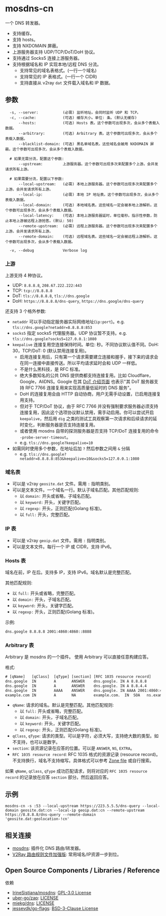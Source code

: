 # mosdns-cn

一个 DNS 转发器。

- 支持缓存。
- 支持 hosts。 
- 支持 NXDOMAIN 屏蔽。
- 上游服务器支持 UDP/TCP/DoT/DoH 协议。
- 支持通过 Socks5 连接上游服务器。
- 支持根据域名和 IP 实现本地/远程 DNS 分流。
  - 支持常见的域名表格式。(一行一个域名)
  - 支持常见的 IP 表格式。(一行一个 CIDR)
  - 支持直接从 v2ray `dat` 文件载入域名和 IP 数据。

## 参数

```text
  -s, --server:           (必需) 监听地址。会同时监听 UDP 和 TCP。
  -c, --cache:            (可选) 缓存大小。单位: 条。(默认无缓存)
      --hosts:            (可选) Hosts 表。这个参数可出现多次，会从多个表载入数据。
      --arbitrary:        (可选) Arbitrary 表。这个参数可出现多次，会从多个表载入数据。
      --blacklist-domain: (可选) 黑名单域名表。这些域名会被用 NXDOMAIN 屏蔽。这个参数可出现多次，会从多个表载入数据。
      
  # 如果无需分流，配置这个参数:
      --upstream:         上游服务器。这个参数可出现多次来配置多个上游。会并发请求所有上游。
  
  # 如果需要分流，配置以下参数:
      --local-upstream:   (必需) 本地上游服务器。这个参数可出现多次来配置多个上游。会并发请求所有上游。
      --local-ip:         (必需) 本地 IP 地址表。这个参数可出现多次，会从多个表载入数据。
      --local-domain:     (可选) 本地域名表。这些域名一定会被本地上游解析。这个参数可出现多次，会从多个表载入数据。
      --local-latency:    (可选) 本地上游服务器延时，单位毫秒。指示性参数，防止本地上游被远程上游抢答。(默认: 50)
      --remote-upstream:  (必需) 远程上游服务器。这个参数可出现多次来配置多个上游。会并发请求所有上游。
      --remote-domain:    (可选) 远程域名表。这些域名一定会被远程上游解析。这个参数可出现多次，会从多个表载入数据。

  -v, --debug             Verbose log
```

### 上游

上游支持 4 种协议。

- UDP: `8.8.8.8`, `208.67.222.222:443`
- TCP: `tcp://8.8.8.8`
- DoT: `tls://8.8.8.8`, `tls://dns.google`
- DoH: `https://8.8.8.8/dns-query`, `https://dns.google/dns-query`

还支持 3 个格外参数:

- `netaddr` 可以手动指定服务器实际网络地址(`ip:port`)。e.g. `tls://dns.google?netaddr=8.8.8.8:853`
- `socks5` 指定 socks5 代理服务器。UDP 协议暂不支持。e.g. `tls://dns.google?socks5=127.0.0.1:1080`
- `keepalive` 连接复用空连接保持时间。单位: 秒。不同协议默认值不同。DoH: 30，TCP/DoT: 0 (默认禁用连接复用)。
    - 启用连接复用后，只有第一个请求需要建立连接和握手，接下来的请求会在同一连接中直接传送。所以平均请求延时会和 UDP 一样低。
    - 不是什么黑科技，是 RFC 标准。
    - 绝大多数知名的公共 DNS 提供商都支持连接复用。比如 Cloudflare，Google，AliDNS。Google
      在其 [DoT 介绍页面](https://developers.google.com/speed/public-dns/docs/dns-over-tls#standards_support) 也表示"其 DoT 服务器支持
      RFC 7766 连接复用来实现高质量低延时的 DNS 服务"。
    - DoH 的连接复用会由 HTTP 自动协商，用户无需手动设置，已启用连接复用支持。
    - 但对于 TCP/DoT 协议，由于 RFC 7766 并没有强制要求服务器必须支持连接复用，因此这个选项协议默认禁用，需手动启用。你可以尝试开启 `keepalive`，然后用 `dig`
      之类的测试工具观察第一次请求和后续请求的延时变化，判断服务器是否支持连接复用。
    - 或者使用 mosdns 自带的探测服务器是否支持 TCP/DoT 连接复用的命令 `-probe-server-timeout`。
    - e.g. `tls://dns.google?keepalive=10`
- 如需同时使用多个参数，在地址后加 `?` 然后参数之间用 `&` 分隔
    - e.g. `tls://dns.google?netaddr=8.8.8.8:853&keepalive=10&socks5=127.0.0.1:1080`

### 域名表

- 可以是 v2ray `geosite.dat` 文件。需用 `:` 指明类别。
- 可以是文本文件。一个域名一行。默认子域名匹配。其他匹配规则:
    - 以 `domain:` 开头或省略，子域名匹配。
    - 以 `keyword:` 开头，关键字匹配。
    - 以 `regexp:` 开头，正则匹配(Golang 标准)。
    - 以 `full:` 开头，完整匹配。

### IP 表

- 可以是 v2ray `geoip.dat` 文件。需用 `:` 指明类别。
- 可以是文本文件。每行一个 IP 或 CIDR，支持 IPv6。

### Hosts 表

域名在前，IP 在后。支持多 IP，支持 IPv6。域名默认是完整匹配。

其他匹配规则:

- 以 `full:` 开头或省略，完整匹配。
- 以 `domain:` 开头，子域名匹配。
- 以 `keyword:` 开头，关键字匹配。
- 以 `regexp:` 开头，正则匹配(Golang 标准)。

示例: 

```txt
dns.google 8.8.8.8 2001:4860:4860::8888
```

### Arbitrary 表

Arbitrary 是 mosdns 的一个插件。 使用 Arbitrary 可以直接任意构建应答。

格式:

```txt
# [qName]   [qClass]  [qType] [section] [RFC 1035 resource record]
dns.google  IN        A       ANSWER    dns.google. IN A 8.8.8.8
dns.google  IN        A       ANSWER    dns.google. IN A 8.8.4.4
dns.google  IN        AAAA    ANSWER    dns.google. IN AAAA 2001:4860:4860::8888
example.com IN        A       NA        example.com.  IN  SOA   ns.example.com. username.example.com. ( 2020091025 7200 3600 1209600 3600 )
```

- `qName`: 请求的域名。默认是完整匹配。其他匹配规则:
  - 以 `full:` 开头或省略，完整匹配。
  - 以 `domain:` 开头，子域名匹配。
  - 以 `keyword:` 开头，关键字匹配。
  - 以 `regexp:` 开头，正则匹配(Golang 标准)。
- `qClass`, `qType`: 请求的类型。可以是字符，必须大写，支持绝大数的类型。如不支持，也可以是数字。
- `section`: 该资源记录在应答的位置。可以是 `ANSWER`, `NS`, `EXTRA`。
- `RFC 1035 resource record`: RFC 1035 格式的资源记录 (resource record)。不支持换行，域名不支持缩写。具体格式可以参考 [Zone file](https://en.wikipedia.org/wiki/Zone_file) 或自行搜索。 

如果 `qName`,  `qClass`, `qType` 成功匹配请求，则将对应的 `RFC 1035 resource record` 的记录放在应答 `section` 部分。然后返回应答。

## 示例

```shell
mosdns-cn -s :53 --local-upstream https://223.5.5.5/dns-query --local-domain geosite.dat:cn --local-ip geoip.dat:cn --remote-upstream https://8.8.8.8/dns-query --remote-domain 'geosite.dat:geolocation-!cn'
```

## 相关连接

- [mosdns](https://github.com/IrineSistiana/mosdns): 插件化 DNS 路由/转发器。
- [V2Ray 路由规则文件加强版](https://github.com/Loyalsoldier/v2ray-rules-dat): 常用域名/IP资源一步到位。

## Open Source Components / Libraries / Reference

依赖

* [IrineSistiana/mosdns](https://github.com/IrineSistiana/mosdns): [GPL-3.0 License](https://github.com/IrineSistiana/mosdns/blob/main/LICENSE)
* [uber-go/zap](https://github.com/uber-go/zap): [LICENSE](https://github.com/uber-go/zap/blob/master/LICENSE.txt)
* [miekg/dns](https://github.com/miekg/dns): [LICENSE](https://github.com/miekg/dns/blob/master/LICENSE)
* [jessevdk/go-flags](https://github.com/jessevdk/go-flags): [BSD-3-Clause License](https://github.com/jessevdk/go-flags/blob/master/LICENSE)

